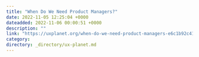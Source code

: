 ```yaml
---
title: "When Do We Need Product Managers?"
date: 2022-11-05 12:25:04 +0000
dateadded: 2022-11-06 00:00:51 +0000
description: ""
link: "https://uxplanet.org/when-do-we-need-product-managers-e6c1b92c41cd?source=rss----819cc2aaeee0---4"
category:
directory: _directory/ux-planet.md
---
```

